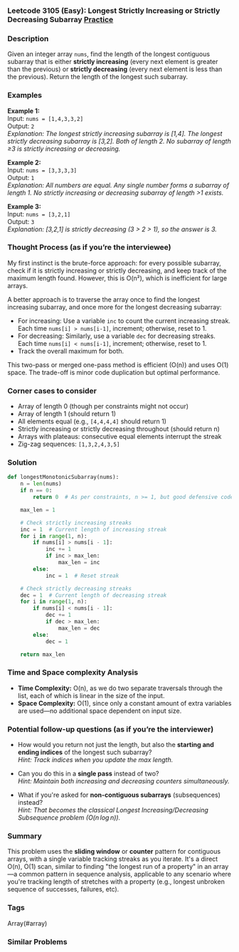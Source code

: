 ### Leetcode 3105 (Easy): Longest Strictly Increasing or Strictly Decreasing Subarray [Practice](https://leetcode.com/problems/longest-strictly-increasing-or-strictly-decreasing-subarray)

### Description  
Given an integer array `nums`, find the length of the longest contiguous subarray that is either **strictly increasing** (every next element is greater than the previous) or **strictly decreasing** (every next element is less than the previous). Return the length of the longest such subarray.

### Examples  

**Example 1:**  
Input: `nums = [1,4,3,3,2]`  
Output: `2`  
*Explanation: The longest strictly increasing subarray is [1,4]. The longest strictly decreasing subarray is [3,2]. Both of length 2. No subarray of length ≥3 is strictly increasing or decreasing.*

**Example 2:**  
Input: `nums = [3,3,3,3]`  
Output: `1`  
*Explanation: All numbers are equal. Any single number forms a subarray of length 1. No strictly increasing or decreasing subarray of length >1 exists.*

**Example 3:**  
Input: `nums = [3,2,1]`  
Output: `3`  
*Explanation: [3,2,1] is strictly decreasing (3 > 2 > 1), so the answer is 3.*

### Thought Process (as if you’re the interviewee)  
My first instinct is the brute-force approach: for every possible subarray, check if it is strictly increasing or strictly decreasing, and keep track of the maximum length found. However, this is O(n²), which is inefficient for large arrays.

A better approach is to traverse the array once to find the longest increasing subarray, and once more for the longest decreasing subarray:
- For increasing: Use a variable `inc` to count the current increasing streak. Each time `nums[i] > nums[i-1]`, increment; otherwise, reset to 1.
- For decreasing: Similarly, use a variable `dec` for decreasing streaks. Each time `nums[i] < nums[i-1]`, increment; otherwise, reset to 1.
- Track the overall maximum for both.

This two-pass or merged one-pass method is efficient (O(n)) and uses O(1) space. The trade-off is minor code duplication but optimal performance.

### Corner cases to consider  
- Array of length 0 (though per constraints might not occur)
- Array of length 1 (should return 1)
- All elements equal (e.g., `[4,4,4,4]` should return 1)
- Strictly increasing or strictly decreasing throughout (should return n)
- Arrays with plateaus: consecutive equal elements interrupt the streak
- Zig-zag sequences: `[1,3,2,4,3,5]`

### Solution

```python
def longestMonotonicSubarray(nums):
    n = len(nums)
    if n == 0:
        return 0  # As per constraints, n >= 1, but good defensive code

    max_len = 1

    # Check strictly increasing streaks
    inc = 1  # Current length of increasing streak
    for i in range(1, n):
        if nums[i] > nums[i - 1]:
            inc += 1
            if inc > max_len:
                max_len = inc
        else:
            inc = 1  # Reset streak

    # Check strictly decreasing streaks
    dec = 1  # Current length of decreasing streak
    for i in range(1, n):
        if nums[i] < nums[i - 1]:
            dec += 1
            if dec > max_len:
                max_len = dec
        else:
            dec = 1

    return max_len
```

### Time and Space complexity Analysis  

- **Time Complexity:** O(n), as we do two separate traversals through the list, each of which is linear in the size of the input.
- **Space Complexity:** O(1), since only a constant amount of extra variables are used—no additional space dependent on input size.

### Potential follow-up questions (as if you’re the interviewer)  

- How would you return not just the length, but also the **starting and ending indices** of the longest such subarray?  
  *Hint: Track indices when you update the max length.*

- Can you do this in a **single pass** instead of two?  
  *Hint: Maintain both increasing and decreasing counters simultaneously.*

- What if you're asked for **non-contiguous subarrays** (subsequences) instead?  
  *Hint: That becomes the classical Longest Increasing/Decreasing Subsequence problem (O(n log n)).*

### Summary
This problem uses the **sliding window** or **counter** pattern for contiguous arrays, with a single variable tracking streaks as you iterate. It's a direct O(n), O(1) scan, similar to finding "the longest run of a property" in an array—a common pattern in sequence analysis, applicable to any scenario where you're tracking length of stretches with a property (e.g., longest unbroken sequence of successes, failures, etc).

### Tags
Array(#array)

### Similar Problems
